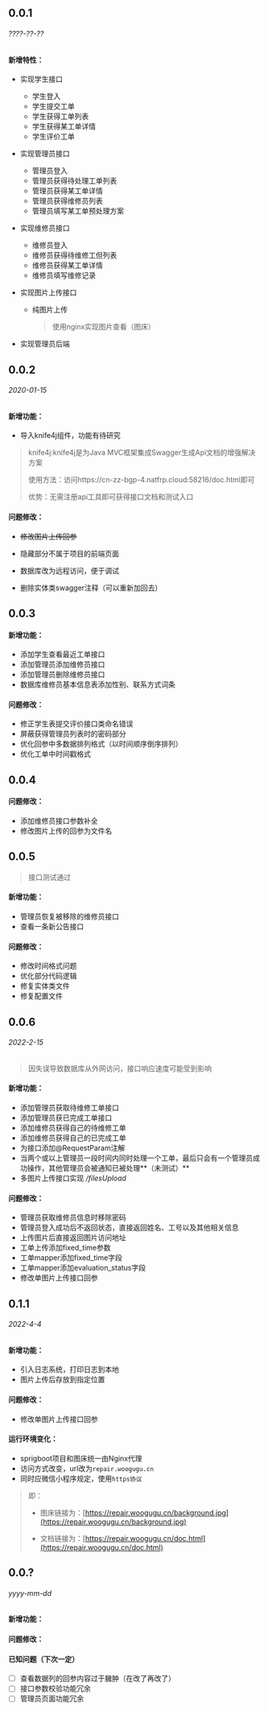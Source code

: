 ## 0.0.1

###### ????-??-??

#### 新增特性：

- 实现学生接口

  - 学生登入
  - 学生提交工单
  - 学生获得工单列表
  - 学生获得某工单详情
  - 学生评价工单

- 实现管理员接口

  - 管理员登入
  - 管理员获得待处理工单列表
  - 管理员获得某工单详情
  - 管理员获得维修员列表
  - 管理员填写某工单预处理方案

- 实现维修员接口

  - 维修员登入
  - 维修员获得待维修工但列表
  - 维修员获得某工单详情
  - 维修员填写维修记录

- 实现图片上传接口

  - 纯图片上传

    > 使用nginx实现图片查看（图床）

- 实现管理员后端

## 0.0.2

###### 2020-01-15

#### 新增功能：

- 导入knife4j组件，功能有待研究

> knife4j:knife4j是为Java MVC框架集成Swagger生成Api文档的增强解决方案
>
> 使用方法：访问https://cn-zz-bgp-4.natfrp.cloud:58216/doc.html即可
>
> 优势：无需注册api工具即可获得接口文档和测试入口

#### 问题修改：

- ~~修改图片上传回参~~

- 隐藏部分不属于项目的前端页面
- 数据库改为远程访问，便于调试
- 删除实体类swagger注释（可以重新加回去）

## 0.0.3

#### 新增功能：

- 添加学生查看最近工单接口
- 添加管理员添加维修员接口
- 添加管理员删除维修员接口
- 数据库维修员基本信息表添加性别、联系方式词条

#### 问题修改：

- 修正学生表提交评价接口类命名错误
- 屏蔽获得管理员列表时的密码部分
- 优化回参中多数据排列格式（以时间顺序倒序排列）
- 优化工单中时间戳格式

## 0.0.4

#### 问题修改：

- 添加维修员接口参数补全
- 修改图片上传的回参为文件名

## 0.0.5

> 接口测试通过

#### 新增功能：

- 管理员恢复被移除的维修员接口
- 查看一条新公告接口

#### 问题修改：

- 修改时间格式问题
- 优化部分代码逻辑
- 修复实体类文件
- 修复配置文件

## 0.0.6

###### 2022-2-15

> 因失误导致数据库从外网访问，接口响应速度可能受到影响

#### 新增功能：

- 添加管理员获取待维修工单接口
- 添加管理员获已完成工单接口
- 添加维修员获得自己的待维修工单
- 添加维修员获得自己的已完成工单
- 为接口添加@RequestParam注解
- 当两个或以上管理员一段时间内同时处理一个工单，最后只会有一个管理员成功操作，其他管理员会被通知已被处理**（未测试）**
- 多图片上传接口实现 */filesUpload*

#### 问题修改：

- 管理员获取维修员信息时移除密码
- 管理员登入成功后不返回状态，直接返回姓名、工号以及其他相关信息
- 上传图片后直接返回图片访问地址
- 工单上传添加fixed_time参数
- 工单mapper添加fixed_time字段
- 工单mapper添加evaluation_status字段
- 修改单图片上传接口回参

## 0.1.1

###### 2022-4-4

#### 新增功能：

- 引入日志系统，打印日志到本地
- 图片上传后存放到指定位置

#### 问题修改：

- 修改单图片上传接口回参

#### 运行环境变化：

- sprigboot项目和图床统一由Nginx代理
- 访问方式改变，url改为`repair.woogugu.cn`
- 同时应微信小程序规定，使用`https协议`
> 即：
>
> - 图床链接为：[https://repair.woogugu.cn/background.jpg](https://repair.woogugu.cn/background.jpg)
>
> - 文档链接为：[https://repair.woogugu.cn/doc.html](https://repair.woogugu.cn/doc.html)

## 0.0.?

###### yyyy-mm-dd

#### 新增功能：

#### 问题修改：

#### 已知问题（下次一定）

- [ ] 查看数据列的回参内容过于臃肿（在改了再改了）
- [ ] 接口参数校验功能冗余
- [ ] 管理员页面功能冗余